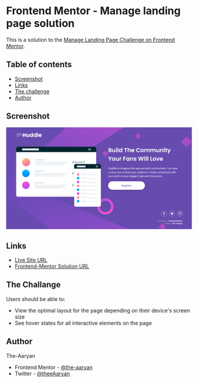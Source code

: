 # Frontend Mentor - Manage landing page solution

This is a solution to the [Manage Landing Page Challenge on Frontend Mentor](https://www.frontendmentor.io/challenges/manage-landing-page-SLXqC6P5).

## Table of contents

- [Screenshot](#screenshot)
- [Links](#links)
- [The challenge](#the-challenge)
- [Author](#author)

## Screenshot

![](./images/FEM-Huddle-Landing-Page-Screenshot.png)

## Links

- [LIve Site URL](https://the-aaryan.github.io/fem-manage-landing-page/)
- [Frontend-Mentor Solution URL](https://www.frontendmentor.io/profile/the-aaryan)

## The Challange

Users should be able to:

- View the optimal layout for the page depending on their device's screen size
- See hover states for all interactive elements on the page

## Author

The-Aaryan

- Frontend Mentor - [@the-aaryan](https://www.frontendmentor.io/profile/the-aaryan)
- Twitter - [@theeAaryan](https://twitter.com/theeAaryan)
